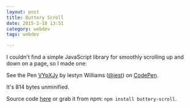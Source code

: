```yaml
---
layout: post
title: Buttery Scroll
date: 2015-2-18 13:51
category: webdev
tags: webdev

---
```


I couldn't find a simple JavaScript library for smoothly scrolling up and down on a page, so I made one:

<p data-height="230" data-theme-id="0" data-slug-hash="VYpXJy" data-default-tab="result" data-user="iest" class='codepen'>See the Pen <a href='http://codepen.io/iest/pen/VYpXJy/'>VYpXJy</a> by Iestyn Williams (<a href='http://codepen.io/iest'>@iest</a>) on <a href='http://codepen.io'>CodePen</a>.</p>
<script async src="//assets.codepen.io/assets/embed/ei.js"></script>

It's 814 bytes unminified.

Source code [here](https://github.com/iest/buttery-scroll) or grab it from npm: `npm install buttery-scroll`.

